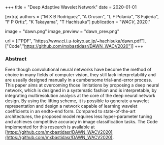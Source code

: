 +++
title = "Deep Adaptive Wavelet Network"
date = 2020-01-01

[extra]
authors = ["M X B Rodriguez", "A Gruson", "L F Polania", "S Fujieda", "F P Ortiz", "K Takayama", "T Hachisuka"]
publication = "*WACV*, 2020."

image = "dawn.png"
image_preview = "dawn_prev.png"

url = [["PDF", "https://www.ci.i.u-tokyo.ac.jp/~hachisuka/dawn.pdf"],
    ["Code","https://github.com/mxbastidasr/DAWN_WACV2020"]]
+++

### Abstract

Even though convolutional neural networks have become the method of choice in many fields of computer vision, they still lack interpretability and are usually designed manually in a cumbersome trial-and-error process. This paper aims at overcoming those limitations by proposing a deep neural network, which is designed in a systematic fashion and is interpretable, by integrating  multiresolution analysis at the core of the deep neural network design. By using the lifting scheme, it is possible to generate a wavelet representation and design a network capable of learning wavelet coefficients in an endto-end form. Compared to state-of-the-art architectures, the proposed model requires less hyper-parameter tuning and achieves competitive accuracy in image classification tasks. The Code implemented for this research is available at [https://github.com/mxbastidasr/DAWN_WACV2020](https://github.com/mxbastidasr/DAWN_WACV2020).